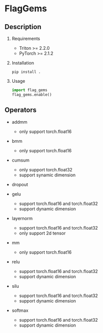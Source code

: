 # FlagGems

## Description

1. Requirements  
    - Triton >= 2.2.0  
    - PyTorch >= 2.1.2  

2. Installation  
    ```shell
    pip install .
    ```

3. Usage  
    ```python
    import flag_gems
    flag_gems.enable()
    ```

## Operators

- addmm  
    - only support torch.float16

- bmm  
    - only support torch.float16

- cumsum  
    - only support torch.float32  
    - support synamic dimension  

- dropout  

- gelu  
    - support torch.float16 and torch.float32
    - support dynamic dimension  

- layernorm  
    - support torch.float16 and torch.float32
    - only support 2d tensor  

- mm  
    - only support torch.float16

- relu  
    - support torch.float16 and torch.float32
    - support dynamic dimension 

- silu  
    - support torch.float16 and torch.float32
    - support dynamic dimension 

- softmax  
    - support torch.float16 and torch.float32
    - support dynamic dimension 
